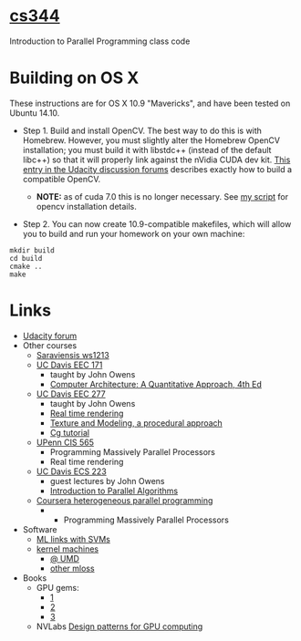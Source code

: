[cs344](https://www.udacity.com/course/intro-to-parallel-programming--cs344)
=====

Introduction to Parallel Programming class code

# Building on OS X

These instructions are for OS X 10.9 "Mavericks", and have been tested on Ubuntu 14.10.

* Step 1. Build and install OpenCV. The best way to do this is with
Homebrew. However, you must slightly alter the Homebrew OpenCV
installation; you must build it with libstdc++ (instead of the default
libc++) so that it will properly link against the nVidia CUDA dev kit. 
[This entry in the Udacity discussion forums](http://forums.udacity.com/questions/100132476/cuda-55-opencv-247-os-x-maverick-it-doesnt-work) describes exactly how to build a compatible OpenCV.
  * **NOTE:** as of cuda 7.0 this is no longer necessary. See [my script](https://gist.github.com/ilyakava/6f22d458b9771e7ccc97) for opencv installation details.

* Step 2. You can now create 10.9-compatible makefiles, which will allow you to
build and run your homework on your own machine:
```
mkdir build
cd build
cmake ..
make
```

# Links

- [Udacity forum](https://discussions.udacity.com/c/standalone-courses/intro-to-parallel-programming)
- Other courses
    - [Saraviensis ws1213](https://graphics.cg.uni-saarland.de/fileadmin/cguds/courses/ws1213/pp_cuda/)
    - [UC Davis EEC 171](http://www.nvidia.com/object/cudau_ucdavis)
        - taught by John Owens
        - [Computer Architecture: A Quantitative Approach, 4th Ed](http://www.amazon.com/Computer-Architecture-Quantitative-Approach-Edition/dp/0123704901)
    - [UC Davis EEC 277](https://smartsite.ucdavis.edu/portal/site/41cdf6c8-0223-40c9-a69a-1543d7ea2575/page/56af4247-af49-4a77-8c79-df649d564d7c)
        - taught by John Owens
        - [Real time rendering](http://www.amazon.com/Real-Time-Rendering-Third-Tomas-Akenine-Moller/dp/1568814240/ref=sr_1_1?s=books&ie=UTF8&qid=1438705376&sr=1-1&keywords=real+time+rendering)
        - [Texture and Modeling, a procedural approach](http://www.amazon.com/Texturing-Modeling-Third-Procedural-Approach/dp/1558608486/ref=sr_1_1?s=books&ie=UTF8&qid=1438705410&sr=1-1&keywords=texturing+and+modeling+a+procedural+approach)
        - [Cg tutorial](http://www.amazon.com/The-Tutorial-Definitive-Programmable-Real-Time/dp/0321194969)
    - [UPenn CIS 565](http://cis565-fall-2014.github.io)
        - Programming Massively Parallel Processors
        - Real time rendering
    - [UC Davis ECS 223](http://web.cs.ucdavis.edu/~amenta/s13/parallel.html)
        - guest lectures by John Owens
        - [Introduction to Parallel Algorithms](http://www.amazon.com/Introduction-Parallel-Algorithms-Joseph-JaJa/dp/0201548569)
    - [Coursera heterogeneous parallel programming](https://www.coursera.org/course/hetero)
        - - Programming Massively Parallel Processors
- Software
    - [ML links with SVMs](http://fastml.com/running-things-on-a-gpu/)
    - [kernel machines](http://mloss.org/software/view/236/)
        - [@ UMD](http://www.umiacs.umd.edu/~ramani/)
        - [other mloss](http://mloss.org/software/search/?searchterm=GPU&post=)
- Books
    - GPU gems:
        - [1](http://http.developer.nvidia.com/GPUGems/gpugems_part01.html)
        - [2](http://http.developer.nvidia.com/GPUGems2/gpugems2_frontmatter.html)
        - [3](http://http.developer.nvidia.com/GPUGems3/gpugems3_pref01.html)
    - NVLabs [Design patterns for GPU computing](http://nvlabs.github.io/moderngpu/)
